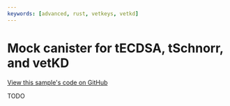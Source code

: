```yaml
---
keywords: [advanced, rust, vetkeys, vetkd]
---
```


# Mock canister for tECDSA, tSchnorr, and vetKD

[View this sample's code on GitHub](https://github.com/dfinity/examples/tree/master/rust/threshold-mock)

TODO